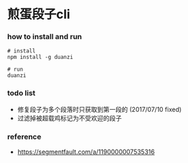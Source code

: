 # 煎蛋段子cli


### how to install and run

```
# install
npm install -g duanzi

# run
duanzi
```

### todo list

- 修复段子为多个段落时只获取到第一段的 (2017/07/10 fixed)
- 过滤掉被超载鸡标记为不受欢迎的段子

### reference

- https://segmentfault.com/a/1190000007535316
